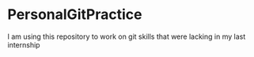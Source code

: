 # PersonalGitPractice
I am using this repository to work on git skills that were lacking in my last internship
